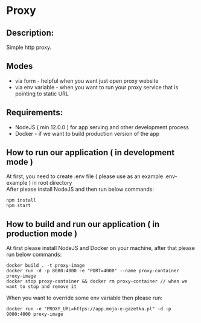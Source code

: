 # Proxy

## Description:
Simple http proxy.

## Modes
- via form - helpful when you want just open proxy website
- via env variable - when you want to run your proxy service that is pointing to static URL


## Requirements:
- NodeJS ( min 12.0.0 ) for app serving and other development process
- Docker - if we want to build production version of the app

## How to run our application ( in development mode )
At first, you need to create .env file ( please use as an example .env-example ) in root directory <br/>
After please install NodeJS and then run below commands:
```
npm install
npm start
```


## How to build and run our application ( in production mode )
At first please install NodeJS and Docker on your machine, after that please run below commands:
```
docker build . -t proxy-image
docker run -d -p 8080:4000 -e "PORT=4000" --name proxy-container proxy-image
docker stop proxy-container && docker rm proxy-container // when we want to stop and remove it
```

When you want to override some env variable then please run:
```
docker run -e "PROXY_URL=https://app.moja-e-gazetka.pl" -d -p 9000:4000 proxy-image
```
